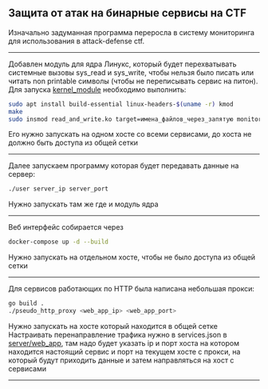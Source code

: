 ## Защита от атак на бинарные сервисы на CTF

Изначально задуманная программа переросла в систему мониторинга для использования в attack-defense ctf.

---

Добавлен модуль для ядра Линукс, который будет перехватывать системные вызовы sys_read и sys_write, чтобы нельзя было писать или читать non printable символы (чтобы не переписывать сервис на питон).
Для запуска [kernel_module](https://github.com/alexevgmart/pwn_defense_for_ctf/tree/main/kernel_module) необходимо выполнить:
```bash
sudo apt install build-essential linux-headers-$(uname -r) kmod
make
sudo insmod read_and_write.ko target=имена_файлов_через_запятую monitor=имя_файла_в_который_скомпилировали_user.c
```
Его нужно запускать на одном хосте со всеми сервисами, до хоста не должно быть доступа из общей сетки

---

Далее запускаем программу которая будет передавать данные на сервер:
```bash
./user server_ip server_port
```
Нужно запускать там же где и модуль ядра

---

Веб интерфейс собирается через
```bash
docker-compose up -d --build
```
Нужно запускать на отдельном хосте, чтобы не было доступа из общей сетки

---

Для сервисов работающих по HTTP была написана небольшая прокси:
```bash
go build .
./pseudo_http_proxy <web_app_ip> <web_app_port>
```
Нужно запускать на хосте который находится в общей сетке
Настраивать перенаправление трафика нужно в services.json в [server/web_app](https://github.com/alexevgmart/pwn_defense_for_ctf/tree/main/server/web_app), там надо будет указать ip и порт хоста на котором находится настоящий сервис и порт на текущем хосте с прокси, на который будут приходить данные и затем направляться на хост с сервисами

---

